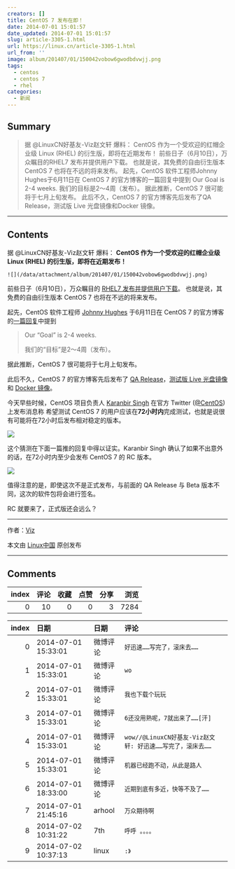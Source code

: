 ```yaml
---
creators: []
title: CentOS 7 发布在即！
date: 2014-07-01 15:01:57
date_updated: 2014-07-01 15:01:57
slug: article-3305-1.html
url: https://linux.cn/article-3305-1.html
url_from: ''
image: album/201407/01/150042vobow6gwodbdvwjj.png
tags:
  - centos
  - centos 7
  - rhel
categories:
  - 新闻
---
```


## Summary

> 据 @LinuxCN好基友-Viz赵文轩 爆料： CentOS 作为一个受欢迎的红帽企业级 Linux (RHEL) 的衍生版，即将在近期发布！  前些日子（6月10日），万众瞩目的RHEL7 发布并提供用户下载。 也就是说，其免费的自由衍生版本 CentOS 7 也将在不远的将来发布。 起先，CentOS 软件工程师Johnny Hughes于6月11日在 CentOS 7 的官方博客的一篇回复中提到  Our Goal is 2-4 weeks. 我们的目标是2～4周（发布）。  据此推断，CentOS 7 很可能将于七月上旬发布。 此后不久，CentOS 7 的官方博客先后发布了QA Release，测试版 Live 光盘镜像和Docker 镜像。

***

<!-- more -->

## Contents

据 @LinuxCN好基友-Viz赵文轩 爆料： **CentOS 作为一个受欢迎的红帽企业级 Linux (RHEL) 的衍生版，即将在近期发布！**

`![](/data/attachment/album/201407/01/150042vobow6gwodbdvwjj.png)`

前些日子（6月10日），万众瞩目的 [RHEL7 发布并提供用户下载](https://linux.cn/article-3179-1.html)。 也就是说，其免费的自由衍生版本 CentOS 7 也将在不远的将来发布。

起先，CentOS 软件工程师 [Johnny Hughes](http://wiki.centos.org/JohnnyHughes) 于6月11日在 CentOS 7 的官方博客的[一篇回复](http://seven.centos.org/2014/06/congratulations-to-red-hat-for-rhel7/#comment-3585)中提到

> 
> Our “Goal” is 2-4 weeks.
> 
> 
> 我们的“目标”是2～4周（发布）。
> 
> 
> 

据此推断，CentOS 7 很可能将于七月上旬发布。

此后不久，CentOS 7 的官方博客先后发布了 [QA Release](http://seven.centos.org/2014/06/centos-7-public-qa-release/)，[测试版 Live 光盘镜像](http://seven.centos.org/2014/06/centos-7-nightly-builds-and-live-media-iso-images/) 和 [Docker 镜像](http://seven.centos.org/2014/06/docker-image-for-centos-7qa-now-available/)。

今天早些时候，CentOS 项目负责人 [Karanbir Singh](http://wiki.centos.org/KaranbirSingh) 在官方 Twitter ([@CentOS](https://twitter.com/CentOS/)) 上发布消息称 希望测试 CentOS 7 的用户应该在**72小时内**完成测试，也就是说很有可能将在72小时后发布相对稳定的版本。

![](https://camo.githubusercontent.com/a718e4be1fd1ce46974d3c303979766c46dc7971/687474703a2f2f692e6375626575706c6f61642e636f6d2f487355444f7a2e706e67)

这个猜测在下面一篇推的回复中得以证实。Karanbir Singh 确认了如果不出意外的话，在72小时内至少会发布 CentOS 7 的 RC 版本。

![](https://camo.githubusercontent.com/79d84cca10a845a043a3d8de33e0394c4304747b/687474703a2f2f692e6375626575706c6f61642e636f6d2f4d72345059582e706e67)

值得注意的是，即使这次不是正式发布，与前面的 QA Release 与 Beta 版本不同，这次的软件包将会进行签名。

RC 就要来了，正式版还会远么？

---

作者：[Viz](https://github.com/vizv)

本文由 [Linux中国](https://linux.cn/) 原创发布

***

## Comments


|   index |   评论 |   收藏 |   点赞 |   分享 |   浏览 |
|--------:|-------:|-------:|-------:|-------:|-------:|
|       0 |     10 |      0 |      0 |      3 |   7284 |

|   index | 日期                | 日期     | 评论                                                      |
|--------:|:--------------------|:---------|:----------------------------------------------------------|
|       0 | 2014-07-01 15:33:01 | 微博评论 | `好迅速……写完了，滚床去……`                                |
|       1 | 2014-07-01 15:33:01 | 微博评论 | `wo`                                                      |
|       2 | 2014-07-01 15:33:01 | 微博评论 | `我也下载个玩玩`                                          |
|       3 | 2014-07-01 15:33:01 | 微博评论 | `6还没用熟呢，7就出来了……[汗]`                            |
|       4 | 2014-07-01 15:33:01 | 微博评论 | `wow//@LinuxCN好基友-Viz赵文轩: 好迅速……写完了，滚床去……` |
|       5 | 2014-07-01 15:33:01 | 微博评论 | `机器已经跑不动，从此是路人`                              |
|       6 | 2014-07-01 18:33:00 | 微博评论 | `近期到底有多近，快等不及了……`                            |
|       7 | 2014-07-01 21:45:16 | arhool   | `万众期待啊`                                              |
|       8 | 2014-07-02 10:31:22 | 7th      | `呼呼 。。。。`                                           |
|       9 | 2014-07-02 10:37:13 | linux    | `:》`                                                     |
